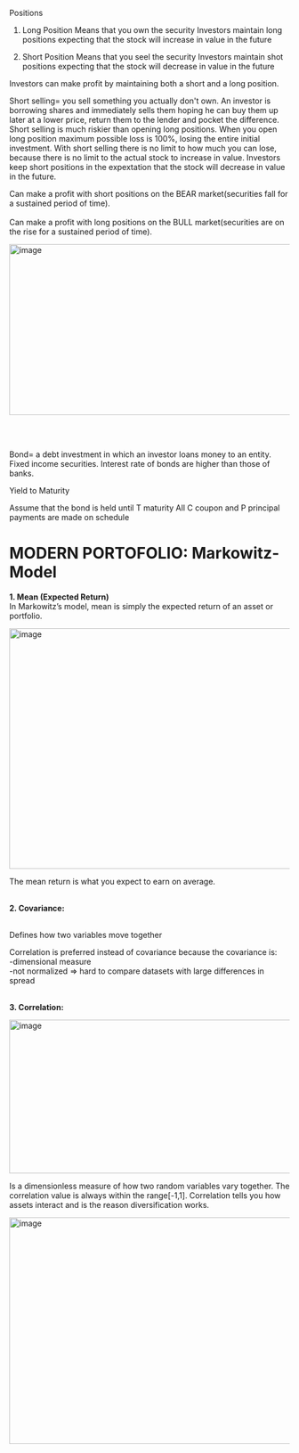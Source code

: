 Positions

1. Long Position
Means that you own the security
Investors maintain long positions expecting that the stock will increase in value in the future


2. Short Position
Means that you seel the security
Investors maintain shot positions expecting that the stock will decrease in value in the future


Investors can make profit by maintaining both a short and a long position. 

Short selling= you sell something you actually don't own. An investor is borrowing shares and immediately sells them hoping he can buy them up  later at a lower price, return them to the lender and pocket the difference. 
Short selling is much riskier than opening long positions. When you open long position maximum possible loss is 100%, losing the entire initial investment. With short selling there is no limit to how much you can lose, because there is no limit to the actual stock to increase in value.
Investors keep short positions in the expextation that the stock will decrease in value in the future.

Can make a profit with short positions on the BEAR market(securities fall for a sustained period of time).
<br></br>
Can make a profit with long positions on the BULL market(securities are on the rise for a sustained period of time).

<img width="870" height="307" alt="image" src="https://github.com/user-attachments/assets/531ca433-2b29-4a02-8af7-5fa4e6505fa7" />

<br></br>

Bond= a debt investment in which an investor loans money to an entity. Fixed income securities.
Interest rate of bonds are higher than those of banks.



 Yield to Maturity

 Assume that the bond is held until T maturity
 All C coupon and P principal payments are made on schedule


 <h1><b>MODERN PORTOFOLIO: Markowitz-Model</b></h1>

<b>1. Mean (Expected Return)</b>
<br>In Markowitz’s model, mean is simply the expected return of an asset or portfolio.</br>

<img width="530" height="432" alt="image" src="https://github.com/user-attachments/assets/5a689a5e-8ff6-41aa-b82d-6378a87d7c17" />

The mean return is what you expect to earn on average.


<br><b>2. Covariance:</b> 

<br>Defines how two variables move together</br>

Correlation is preferred instead of covariance because the covariance is: 
<br>-dimensional measure</br>
-not normalized => hard to compare datasets with large differences in spread</br>


<br><b>3. Correlation:</b> 

<img width="736" height="276" alt="image" src="https://github.com/user-attachments/assets/e5ee481c-4a53-436c-a970-7aa572ca3c3a" />


Is a dimensionless measure of how two random variables vary together.
The correlation value is always within the range[-1,1].
Correlation tells you how assets interact and is the reason diversification works.


<img width="656" height="407" alt="image" src="https://github.com/user-attachments/assets/f0934a7e-4cc1-4493-934d-3171803e88c5" />












 
